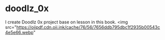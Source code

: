 # doodlz_0x
I create Doodlz 0x project base on lesson in this book.
<img src="https://oiipdf.cdn.oii.ink/cache/76/56/7656ddb795dbc1f2935b00543c4e5e66.webp"
